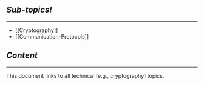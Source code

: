 ## *Sub-topics!*
---
* [[Cryptography]]
* [[Communication-Protocols]]
## *Content*
---
This document links to all technical (e.g., cryptography) topics.

